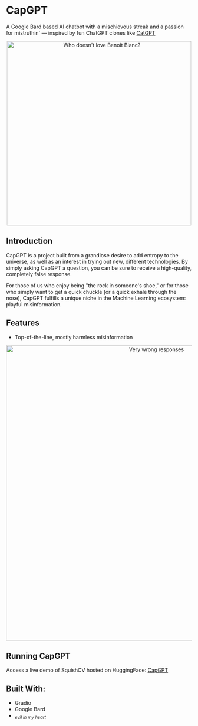 # CapGPT

A Google Bard based AI chatbot with a mischievous streak and a passion for mistruthin'  — inspired by fun ChatGPT clones like [CatGPT](https://cat-gpt.com/chat)

<p align="center">
  <img width=500 src="https://github.com/KevinWu098/CapGPT/assets/100006999/a648569e-479c-4b39-8ea2-b86df190d83f" alt="Who doesn't love Benoit Blanc?"
</p>

## Introduction
CapGPT is a project built from a grandiose desire to add entropy to the universe, as well as an interest in trying out new, different technologies. By simply asking CapGPT a question, you can be sure to receive a high-quality, completely false response.

For those of us who enjoy being "the rock in someone's shoe," or for those who simply want to get a quick chuckle (or a quick exhale through the nose), CapGPT fulfills a unique niche in the Machine Learning ecosystem: playful misinformation.

## Features
- Top-of-the-line, mostly harmless misinformation

<p align="center">
  <img width="800" alt="Very wrong responses" src="https://github.com/KevinWu098/CapGPT/assets/100006999/08202f68-6439-469d-b469-b6adc40eb92d">
</p>

## Running CapGPT
Access a live demo of SquishCV hosted on HuggingFace: [CapGPT](https://huggingface.co/spaces/hamlegs/CapGPT)

## Built With:
- Gradio
- Google Bard
- <sub> <i> evil in my heart </i> </sub>
